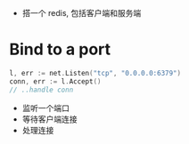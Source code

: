 - 搭一个 redis, 包括客户端和服务端


# Bind to a port
```go
l, err := net.Listen("tcp", "0.0.0.0:6379")
conn, err := l.Accept()
// ..handle conn
```
- 监听一个端口
- 等待客户端连接
- 处理连接
